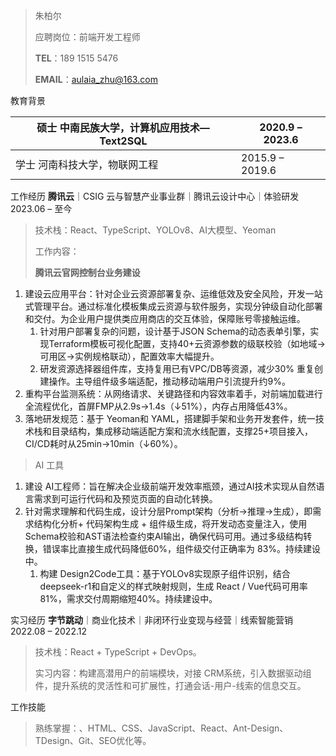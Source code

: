 >
> 朱柏尔
>
>
> 应聘岗位：前端开发工程师
>
> **TEL**：189 1515 5476
>
> **EMAIL**：<aulaia_zhu@163.com>
>

教育背景

| 硕士 中南民族大学，计算机应用技术—Text2SQL | 2020.9 – 2023.6 |
| --- | --- |
| 学士 河南科技大学，物联网工程 | 2015.9 – 2019.6 |

工作经历
**腾讯云**｜CSIG 云与智慧产业事业群｜腾讯云设计中心｜体验研发 2023.06 – 至今
> 技术栈：React、TypeScript、YOLOv8、AI大模型、Yeoman
>
>
> 工作内容：
>
> **腾讯云官网控制台业务建设**
>
1. 建设云应用平台：针对企业云资源部署复杂、运维低效及安全风险，开发一站式管理平台。通过标准化模板集成云资源与软件服务，实现分钟级自动化部署和交付。为企业用户提供类应用商店的交互体验，保障账号零接触运维。
    1. 针对用户部署复杂的问题，设计基于JSON Schema的动态表单引擎，实现Terraform模板可视化配置，支持40+云资源参数的级联校验（如地域→可用区→实例规格联动），配置效率大幅提升。
    2. 研发资源选择器组件库，支持复用已有VPC/DB等资源，减少30% 重复创建操作。主导组件级多端适配，推动移动端用户引流提升约9%。
2. 重构平台监测系统：从网络请求、关键路径和内容效率着手，对前端加载进行全流程优化，首屏FMP从2.9s→1.4s（↓51%），内存占用降低43%。
3. 落地研发规范：基于 Yeoman和 YAML，搭建脚手架和业务开发套件，统一技术栈和目录结构，集成移动端适配方案和流水线配置，支撑25+项目接入，CI/CD耗时从25min→10min（↓60%）。

> AI 工具
>
1. 建设 AI工程师：旨在解决企业级前端开发效率瓶颈，通过AI技术实现从自然语言需求到可运行代码和及预览页面的自动化转换。
2. 针对需求理解和代码生成，设计分层Prompt架构（分析→推理→生成），即需求结构化分析+ 代码架构生成 + 组件级生成，将开发动态变量注入，使用Schema校验和AST语法检查约束AI输出，确保代码可用。通过多级结构转换，错误率比直接生成代码降低60%，组件级交付正确率为 83%。持续建设中。
    1. 构建 Design2Code工具：基于YOLOv8实现原子组件识别，结合 deepseek-r1和自定义的样式映射规则，生成 React / Vue代码可用率81%，需求交付周期缩短40%。持续建设中。

实习经历
**字节跳动**｜商业化技术｜非闭环行业变现与经营｜线索智能营销 2022.08 – 2022.12

> 技术栈：React + TypeScript + DevOps。
>
>
> 实习内容：构建高潜用户的前端模块，对接 CRM系统，引入数据驱动组件，提升系统的灵活性和可扩展性，打通会话-用户-线索的信息交互。
>

工作技能

> 熟练掌握：、HTML、CSS、JavaScript、React、Ant-Design、TDesign、Git、SEO优化等。
>